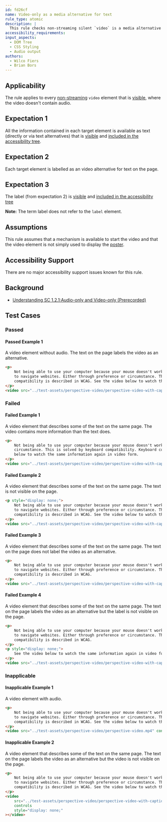 ```yaml
---
id: fd26cf
name: Video-only as a media alternative for text
rule_type: atomic
description: |
  This rule checks non-streaming silent `video` is a media alternative for text on the page.
accessibility_requirements:
input_aspects:
  - DOM Tree
  - CSS Styling
  - Audio output
authors:
  - Wilco Fiers
  - Brian Bors
---
```


## Applicability

The rule applies to every [non-streaming](#non-streaming-media-element) `video` element that is [visible](#visible), where the video doesn't contain audio.

## Expectation 1

All the information contained in each target element is available as text (directly or via text alternatives) that is [visible](#visible) and [included in the accessibility tree](#included-in-the-accessibility-tree).

## Expectation 2

Each target element is labelled as an video alternative for text on the page.

## Expectation 3

The label (from expectation 2) is [visible](#visible) and [included in the accessibility tree](#included-in-the-accessibility-tree)

**Note:** The term label does not refer to the `label` element.

## Assumptions

This rule assumes that a mechanism is available to start the video and that the video element is not simply used to display the [poster](https://www.w3.org/TR/html5/semantics-embedded-content.html#element-attrdef-video-poster).

## Accessibility Support

There are no major accessibility support issues known for this rule.

## Background

- [Understanding SC 1.2.1:Audio-only and Video-only (Prerecorded)](https://www.w3.org/TR/UNDERSTANDING-WCAG20/media-equiv-av-only-alt.html)

## Test Cases

### Passed

#### Passed Example 1

A video element without audio. The text on the page labels the video as an alternative.

```html
<p>
	Not being able to use your computer because your mouse doesn't work, is frustrating. Many people use only the keyboard
	to navigate websites. Either through preference or circumstance. This is solved by keyboard compatibility. Keyboard
	compatibility is described in WCAG. See the video below to watch the same information again in video form.
</p>
<video src="../test-assets/perspective-video/perspective-video-with-captions-silent.mp4" controls></video>
```

### Failed

#### Failed Example 1

A video element that describes some of the text on the same page. The video contains more information than the text does.

```html
<p>
	Not being able to use your computer because your mouse doesn't work, is frustrating. Either through preference or
	circumstance. This is solved by keyboard compatibility. Keyboard compatibility is described in WCAG. See the video
	below to watch the same information again in video form.
</p>
<video src="../test-assets/perspective-video/perspective-video-with-captions-silent.mp4" controls></video>
```

#### Failed Example 2

A video element that describes some of the text on the same page. The text is not visible on the page.

```html
<p style="display: none;">
	Not being able to use your computer because your mouse doesn't work, is frustrating. Many people use only the keyboard
	to navigate websites. Either through preference or circumstance. This is solved by keyboard compatibility. Keyboard
	compatibility is described in WCAG. See the video below to watch the same information again in video form.
</p>
<video src="../test-assets/perspective-video/perspective-video-with-captions-silent.mp4" controls></video>
```

#### Failed Example 3

A video element that describes some of the text on the same page. The text on the page does not label the video as an alternative.

```html
<p>
	Not being able to use your computer because your mouse doesn't work, is frustrating. Many people use only the keyboard
	to navigate websites. Either through preference or circumstance. This is solved by keyboard compatibility. Keyboard
	compatibility is described in WCAG.
</p>
<video src="../test-assets/perspective-video/perspective-video-with-captions-silent.mp4" controls></video>
```

#### Failed Example 4

A video element that describes some of the text on the same page. The text on the page labels the video as an alternative but the label is not visible on the page.

```html
<p>
	Not being able to use your computer because your mouse doesn't work, is frustrating. Many people use only the keyboard
	to navigate websites. Either through preference or circumstance. This is solved by keyboard compatibility. Keyboard
	compatibility is described in WCAG.
</p>
<p style="display: none;">
	See the video below to watch the same information again in video form.
</p>
<video src="../test-assets/perspective-video/perspective-video-with-captions-silent.mp4" controls></video>
```

### Inapplicable

#### Inapplicable Example 1

A video element with audio.

```html
<p>
	Not being able to use your computer because your mouse doesn't work, is frustrating. Many people use only the keyboard
	to navigate websites. Either through preference or circumstance. This is solved by keyboard compatibility. Keyboard
	compatibility is described in WCAG. See the video below to watch the same information again in video form.
</p>
<video src="../test-assets/perspective-video/perspective-video.mp4" controls></video>
```

#### Inapplicable Example 2

A video element that describes some of the text on the same page. The text on the page labels the video as an alternative but the video is not visible on the page.

```html
<p>
	Not being able to use your computer because your mouse doesn't work, is frustrating. Many people use only the keyboard
	to navigate websites. Either through preference or circumstance. This is solved by keyboard compatibility. Keyboard
	compatibility is described in WCAG. See the video below to watch the same information again in video form.
</p>
<video
	src="../test-assets/perspective-video/perspective-video-with-captions-silent.mp4"
	controls
	style="display: none;"
></video>
```
